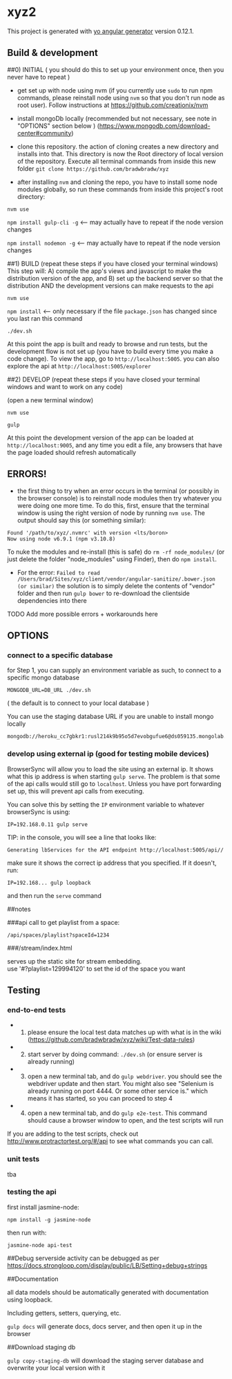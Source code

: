 # xyz2

This project is generated with [yo angular generator](https://github.com/yeoman/generator-angular)
version 0.12.1.

## Build & development

##0) INITIAL ( you should do this to set up your environment once, then you never have to repeat )

- get set up with node using nvm (if you currently use `sudo` to run npm commands, please reinstall node using `nvm` so that you don't run node as root user).  Follow instructions at https://github.com/creationix/nvm

- install mongoDb locally (recommended but not necessary, see note in "OPTIONS" section below )
 (https://www.mongodb.com/download-center#community)
 
 - clone this repository. the action of cloning creates a new directory and installs into that.  This directory is now the Root directory of local version of the repository. Execute all terminal commands from inside this new folder
`git clone https://github.com/bradwbradw/xyz`
 
- after installing `nvm` and cloning the repo, you have to install some node modules globally, so run these commands from inside this project's root directory:

`nvm use`

`npm install gulp-cli -g` <-- may actually have to repeat if the node version changes

`npm install nodemon -g` <-- may actually have to repeat if the node version changes

##1) BUILD (repeat these steps if you have closed your terminal windows)
This step will: A) compile the app's views and javascript to make the distribution version of the app, and B) set up the backend server so that the distribution AND the development versions can make requests to the api

`nvm use`

`npm install` <-- only necessary if the file `package.json` has changed since you last ran this command

`./dev.sh`

At this point the app is built and ready to browse and run tests, but the development flow is not set up (you have to build every time you make a code change). To view the app, go to `http://localhost:5005`.  you can also explore the api at `http://localhost:5005/explorer`


##2) DEVELOP (repeat these steps if you have closed your terminal windows and want to work on any code)

(open a new terminal window)

`nvm use`

`gulp`

At this point the development version of the app can be loaded at `http://localhost:9005`, and any time you edit a file, any browsers that have the page loaded should refresh automatically


## ERRORS! 

- the first thing to try when an error occurs in the terminal (or possibly in the browser console) is to reinstall node modules then try whatever you were doing one more time.   To do this, first, ensure that the terminal window is using the right version of node by running `nvm use`.  The output should say this (or something similar):

```
Found '/path/to/xyz/.nvmrc' with version <lts/boron>
Now using node v6.9.1 (npm v3.10.8)
```

To nuke the modules and re-install (this is safe) do `rm -rf node_modules/` (or just delete the folder "node_modules" using Finder), then do `npm install`.  

- For the error: `Failed to read /Users/brad/Sites/xyz/client/vendor/angular-sanitize/.bower.json (or similar)` the solution
is to simply delete the contents of "vendor" folder and then run `gulp bower` to re-download the clientside dependencies into there

TODO Add more possible errors + workarounds here

## OPTIONS

### connect to a specific database
for Step 1, you can supply an environment variable as such, to connect to a specific mongo database

`MONGODB_URL=DB_URL ./dev.sh`

( the default is to connect to your local database )

You can use the staging database URL if you are unable to install mongo locally
```
mongodb://heroku_cc7gbkr1:rusl214k9b95o5d7evobgufue6@ds059135.mongolab.com:59135/heroku_cc7gbkr1
```

### develop using external ip (good for testing mobile devices)

BrowserSync will allow you to load the site using an external ip. It shows what this ip address is when starting `gulp serve`.  The problem is that some of the api calls would still go to `localhost`.  Unless you have port forwarding set up, this will prevent api calls from executing.

You can solve this by setting the `IP` environment variable to whatever browserSync is using:

```
IP=192.168.0.11 gulp serve
```

TIP: in the console, you will see a line that looks like:
```
Generating lbServices for the API endpoint http://localhost:5005/api//
```

make sure it shows the correct ip address that you specified.  If it doesn't, run: 

```
IP=192.168... gulp loopback
```
and then run the `serve` command



##notes

###api call to get playlist from a space:

`/api/spaces/playlist?spaceId=1234`

###/stream/index.html

serves up the static site for stream embedding.  
use '#?playlist=129994120' to set the id of the space you want


## Testing

### end-to-end tests

- 1) please ensure the local test data matches up with what is in the wiki (https://github.com/bradwbradw/xyz/wiki/Test-data-rules)

- 2) start server by doing command: `./dev.sh` (or ensure server is already running)
  
- 3) open a new terminal tab, and do `gulp webdriver`.  you should see the webdriver update and then start. You might also see  "Selenium is already running on port 4444. Or some other service is." which means it has started, so you can proceed to step 4

- 4) open a new terminal tab, and do `gulp e2e-test`. This command should cause a browser window to open, and the test scripts will run

If you are adding to the test scripts, check out http://www.protractortest.org/#/api to see what commands you can call.

### unit tests
tba

### testing the api

first install jasmine-node:

`npm install -g jasmine-node`

then run with:

`jasmine-node api-test`

##Debug
serverside activity can be debugged as per https://docs.strongloop.com/display/public/LB/Setting+debug+strings

##Documentation

all data models should be automatically generated with documentation using loopback.

Including getters, setters, querying, etc.

`gulp docs` will generate docs, docs server, and then open it up in the browser

##Download staging db

`gulp copy-staging-db` will download the staging server database and overwrite your local version with it
